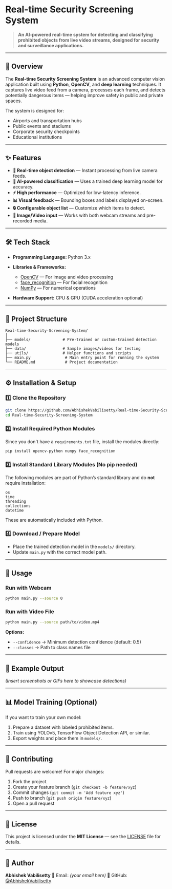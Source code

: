 # Real-time Security Screening System

> **An AI-powered real-time system for detecting and classifying prohibited objects from live video streams, designed for security and surveillance applications.**

---

## 📌 Overview

The **Real-time Security Screening System** is an advanced computer vision application built using **Python**, **OpenCV**, and **deep learning** techniques.
It captures live video feed from a camera, processes each frame, and detects potentially dangerous items — helping improve safety in public and private spaces.

The system is designed for:

* Airports and transportation hubs
* Public events and stadiums
* Corporate security checkpoints
* Educational institutions

---

## ✨ Features

* **🎥 Real-time object detection** — Instant processing from live camera feeds.
* **🧠 AI-powered classification** — Uses a trained deep learning model for accuracy.
* **⚡ High performance** — Optimized for low-latency inference.
* **📊 Visual feedback** — Bounding boxes and labels displayed on-screen.
* **🔒 Configurable object list** — Customize which items to detect.
* **📁 Image/Video input** — Works with both webcam streams and pre-recorded media.

---

## 🛠️ Tech Stack

* **Programming Language:** Python 3.x
* **Libraries & Frameworks:**

  * [OpenCV](https://opencv.org/) — For image and video processing
  * [face\_recognition](https://github.com/ageitgey/face_recognition) — For facial recognition
  * [NumPy](https://numpy.org/) — For numerical operations
* **Hardware Support:** CPU & GPU (CUDA acceleration optional)

---

## 📂 Project Structure

```
Real-time-Security-Screening-System/
│
├── models/              # Pre-trained or custom-trained detection models
├── data/                # Sample images/videos for testing
├── utils/               # Helper functions and scripts
├── main.py               # Main entry point for running the system
└── README.md             # Project documentation
```

---

## ⚙️ Installation & Setup

### 1️⃣ Clone the Repository

```bash
git clone https://github.com/AbhishekVabilisetty/Real-time-Security-Screening-System.git
cd Real-time-Security-Screening-System
```

### 2️⃣ Install Required Python Modules

Since you don't have a `requirements.txt` file, install the modules directly:

```bash
pip install opencv-python numpy face_recognition
```

### 3️⃣ Install Standard Library Modules (No pip needed)

The following modules are part of Python’s standard library and do **not** require installation:

```text
os
time
threading
collections
datetime
```

These are automatically included with Python.

### 4️⃣ Download / Prepare Model

* Place the trained detection model in the `models/` directory.
* Update `main.py` with the correct model path.

---

## 🚀 Usage

### Run with Webcam

```bash
python main.py --source 0
```

### Run with Video File

```bash
python main.py --source path/to/video.mp4
```

**Options:**

* `--confidence` → Minimum detection confidence (default: 0.5)
* `--classes` → Path to class names file

---

## 📸 Example Output

*(Insert screenshots or GIFs here to showcase detections)*

---

## 📊 Model Training (Optional)

If you want to train your own model:

1. Prepare a dataset with labeled prohibited items.
2. Train using YOLOv5, TensorFlow Object Detection API, or similar.
3. Export weights and place them in `models/`.

---

## 🤝 Contributing

Pull requests are welcome!
For major changes:

1. Fork the project
2. Create your feature branch (`git checkout -b feature/xyz`)
3. Commit changes (`git commit -m 'Add feature xyz'`)
4. Push to branch (`git push origin feature/xyz`)
5. Open a pull request

---

## 📜 License

This project is licensed under the **MIT License** — see the [LICENSE](LICENSE) file for details.

---

## 👤 Author

**Abhishek Vabilisetty**
📧 Email: *(your email here)*
🔗 GitHub: [@AbhishekVabilisetty](https://github.com/AbhishekVabilisetty)
